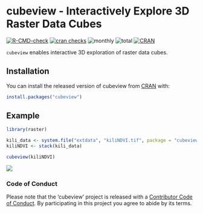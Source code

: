 
<!-- README.md is generated from README.Rmd. Please edit that file -->

# cubeview - Interactively Explore 3D Raster Data Cubes

<!-- badges: start -->

[![R-CMD-check](https://github.com/r-spatial/cubeview/actions/workflows/R-CMD-check.yaml/badge.svg)](https://github.com/r-spatial/cubeview/actions/workflows/R-CMD-check.yaml)
[![cran
checks](https://badges.cranchecks.info/worst/cubeview.svg)](https://cran.r-project.org/web/checks/check_results_cubeview.html)
![monthly](https://cranlogs.r-pkg.org/badges/cubeview)
![total](https://cranlogs.r-pkg.org/badges/grand-total/cubeview)
[![CRAN](https://www.r-pkg.org/badges/version/cubeview?color=009999)](https://cran.r-project.org/package=cubeview)
<!-- badges: end -->

`cubeview` enables interactive 3D exploration of raster data cubes.

## Installation

You can install the released version of cubeview from
[CRAN](https://CRAN.R-project.org) with:

``` r
install.packages("cubeview")
```

## Example

``` r
library(raster)

kili_data <- system.file("extdata", "kiliNDVI.tif", package = "cubeview")
kiliNDVI <- stack(kili_data)

cubeview(kiliNDVI)
```

![](man/figures/README-kili_cube.png)

### Code of Conduct

Please note that the ‘cubeview’ project is released with a [Contributor
Code of Conduct](CODE_OF_CONDUCT.md). By participating in this project
you agree to abide by its terms.
